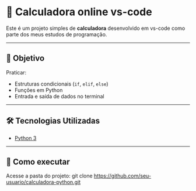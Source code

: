 
# 🧮 Calculadora online vs-code

Este é um projeto simples de **calculadora** desenvolvido em vs-code como parte dos meus estudos de programação.

---

## 🎯 Objetivo
Praticar:
- Estruturas condicionais (`if`, `elif`, `else`)
- Funções em Python
- Entrada e saída de dados no terminal

---

## 🛠️ Tecnologias Utilizadas
- [Python 3](https://www.python.org/)

---

## 🚀 Como executar
Acesse a pasta do projeto:
git clone https://github.com/seu-usuario/calculadora-python.git
